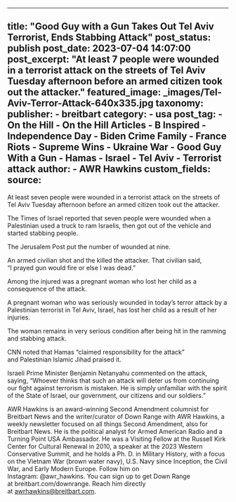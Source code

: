 
---
title: "Good Guy with a Gun Takes Out Tel Aviv Terrorist, Ends Stabbing Attack" 
post_status: publish
post_date: 2023-07-04 14:07:00 
post_excerpt: "At least 7 people were wounded in a terrorist attack on the streets of Tel Aviv Tuesday afternoon before an armed citizen took out the attacker."
featured_image: _images/Tel-Aviv-Terror-Attack-640x335.jpg 
taxonomy:
    publisher:
        - breitbart
    category:
        - usa 
    post_tag:
        - On the Hill
        - On the Hill Articles
        - B Inspired
        - Independence Day
        - Biden Crime Family
        - France Riots
        - Supreme Wins
        - Ukraine War
        - Good Guy With a Gun
        - Hamas
        - Israel
        - Tel Aviv
        - Terrorist attack
    author:
        - AWR Hawkins
custom_fields:
    source: 
---
At least seven people were wounded in a terrorist attack on the streets of Tel Aviv Tuesday afternoon before an armed citizen took out the attacker.

The Times of Israel reported that seven people were wounded when a Palestinian used a truck to ram Israelis, then got out of the vehicle and started stabbing people.

The Jerusalem Post put the number of wounded at nine.

An armed civilian shot and the killed the attacker. That civilian said, “I prayed gun would fire or else I was dead.”

Among the injured was a pregnant woman who lost her child as a consequence of the attack.

A pregnant woman who was seriously wounded in today’s terror attack by a Palestinian terrorist in Tel Aviv, Israel, has lost her child as a result of her injuries.

The woman remains in very serious condition after being hit in the ramming and stabbing attack.

CNN noted that Hamas “claimed responsibility for the attack” and Palestinian Islamic Jihad praised it.

Israeli Prime Minister Benjamin Netanyahu commented on the attack, saying, “Whoever thinks that such an attack will deter us from continuing our fight against terrorism is mistaken. He is simply unfamiliar with the spirit of the State of Israel, our government, our citizens and our soldiers.”

AWR Hawkins is an award-winning Second Amendment columnist for Breitbart News and the writer&#x2F;curator of Down Range with AWR Hawkins, a weekly newsletter focused on all things Second Amendment, also for Breitbart News. He is the political analyst for Armed American Radio and a Turning Point USA Ambassador. He was a Visiting Fellow at the Russell Kirk Center for Cultural Renewal in 2010, a speaker at the 2023 Western Conservative Summit, and he holds a Ph. D. in Military History, with a focus on the Vietnam War (brown water navy), U.S. Navy since Inception, the Civil War, and Early Modern Europe. Follow him on Instagram: @awr_hawkins. You can sign up to get Down Range at breitbart.com&#x2F;downrange. Reach him directly at awrhawkins@breitbart.com. 